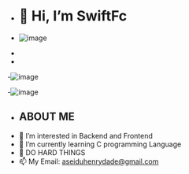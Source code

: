 - <h1>👋 Hi, I’m SwiftFc</h1>

- ![image](https://github.com/SwiftFc/SwiftFc/assets/135968578/04855a92-c798-4438-afd3-cd581cc9627d)
-
-
-![image](https://github.com/SwiftFc/SwiftFc/assets/135968578/b92b2a09-cce2-4239-80ce-a16c029e9336)

-![image](https://github.com/SwiftFc/SwiftFc/assets/135968578/8c9f0b3f-1aa1-4c51-9008-92c80e80b7a4)


- <h2>ABOUT ME</h2>
- 👀 I’m interested in Backend and Frontend</h1> 
- 🌱 I’m currently learning C programming Language
- 💞️ DO HARD THINGS
- 📫 My Email: aseiduhenrydade@gmail.com


<!---
SwiftFc/SwiftFc is a ✨ special ✨ repository because its `README.md` (this file) appears on your GitHub profile.
You can click the Preview link to take a look at your changes.
--->
